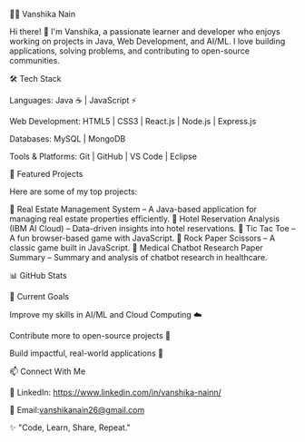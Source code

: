 👩‍💻 Vanshika Nain

Hi there! 👋 I'm Vanshika, a passionate learner and developer who enjoys working on projects in Java, Web Development, and AI/ML.
I love building applications, solving problems, and contributing to open-source communities.

🛠️ Tech Stack

Languages: Java ☕ | JavaScript ⚡ 

Web Development: HTML5 | CSS3 | React.js | Node.js | Express.js

Databases: MySQL | MongoDB

Tools & Platforms: Git | GitHub | VS Code | Eclipse

🚀 Featured Projects

Here are some of my top projects:

🔹 Real Estate Management System
 – A Java-based application for managing real estate properties efficiently.
🔹 Hotel Reservation Analysis (IBM AI Cloud)
 – Data-driven insights into hotel reservations.
🔹 Tic Tac Toe
 – A fun browser-based game with JavaScript.
🔹 Rock Paper Scissors
 – A classic game built in JavaScript.
🔹 Medical Chatbot Research Paper Summary
 – Summary and analysis of chatbot research in healthcare.

📊 GitHub Stats

🌱 Current Goals

Improve my skills in AI/ML and Cloud Computing ☁️

Contribute more to open-source projects 👐

Build impactful, real-world applications 🚀

📫 Connect With Me

💼 LinkedIn: https://www.linkedin.com/in/vanshika-nainn/

📧 Email:vanshikanain26@gmail.com

✨ "Code, Learn, Share, Repeat."
